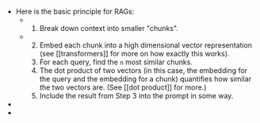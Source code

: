 - Here is the basic principle for RAGs:
	- 1. Break down context into smaller "chunks".
	- 2. Embed each chunk into a high dimensional vector representation (see [[transformers]] for more on how exactly this works).
	  3. For each query, find the `n` most similar chunks.
	  	1. The dot product of two vectors (in this case, the embedding for the query and the embedding for a chunk) quantifies how similar the two vectors are. (See [[dot product]] for more.)
	  4. Include the result from Step 3 into the prompt in some way.
-
-